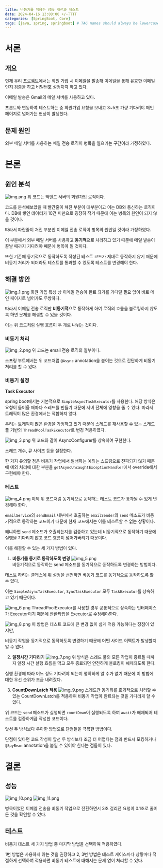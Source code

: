 ```yaml
---
title: 비동기를 적용한 성능 개선과 테스트
date: 2024-04-16 13:00:00 +/-TTTT
categories: [SpringBoot, Core]
tags: [java, spring, springboot] # TAG names should always be lowercase
---
```


# 서론

## 개요

현재 우리 [프로젝트](https://github.com/Tiketeer)에서는 회원 가입 시 이메일을 발송해 이메일을 통해 유효한 이메일인지 검증을 하고 비밀번호 설정까지 하고 있다.

이메일 발송은 Gmail의 메일 서버를 사용하고 있다.

프론트와 연동하여 테스트하는 중 회원가입 요청을 보내고 3~5초 가량 기다려야 메인 페이지로 넘어가는 현상이 발생했다.

## 문제 원인

외부 메일 서버를 사용하는 메일 전송 로직이 병목을 일으키는 구간이라 가정하였다.

# 본론

## 원인 분석
![img.png](../assets/images/2024-04-16/img.png)
위 코드는 백엔드 서버의 회원가입 로직이다.

코드를 분석해보았을 때 빨간줄이 쳐진 부분이 대부분이고 이는 DB와 통신하는 로직이다. DB에 쌓인 데이터가 10건 미만으로 굉장히 적기 때문에 이는 병목의 원인이 되지 않을 것이다.

따라서 파란줄이 쳐진 부분인 이메일 전송 로직이 병목의 원인일 것이라 가정하였다.

이 부분에서 외부 메일 서버를 사용하고 **동기적**으로 처리하고 있기 때문에 메일 발송이 끝날 때까지 기다려야 때문에 병목이 될 것이다.

또한 기존에 동기적으로 동작하도록 작성된 테스트 코드가 제대로 동작하지 않기 때문에 비동기 처리가 되더라도 테스트를 통과할 수 있도록 테스트를 변경해야 한다.

## 해결 방안
![img_1.png](../assets/images/2024-04-16/img_1.png)
회원 가입 특성 상 이메일 전송이 완료 되기를 기다릴 필요 없이 바로 메인 페이지로 넘어가도 무방하다.

따라서 이메일 전송 로직만 **비동기적**으로 동작하게 하여 로직의 흐름을 블로킹하지 않도록 하면 문제를 해결할 수 있을 것이다.

이는 위 코드처럼 실행 흐름이 두 개로 나뉘는 것이다.

### 비동기 처리
![img_2.png](../assets/images/2024-04-16/img_2.png)
위 코드는 email 전송 로직의 일부이다.

스프링 부트에서는 위 코드처럼 `@Async` annotation을 붙이는 것으로 간단하게 비동기 처리를 할 수 있다.

### 비동기 설정

**Task Executor**

spring boot에서는 기본적으로 `SimpleAsyncTaskExecutor`를 사용한다. 해당 방식은 요청이 들어올 때마다 스레드를 만들기 때문에 서버 전체에 영향을 줄 수 있다.
따라서 트래픽이 많은 환경에서는 적합하지 않다.

우리는 트래픽이 많은 환경을 가정하고 있기 때문에 스레드를 재사용할 수 있는 스레드풀 기반의 `ThreadPoolTaskExecutor`로 변경 적용하였다.

![img_3.png](../assets/images/2024-04-16/img_3.png)
위 코드와 같이 AsyncConfigurer를 상속하여 구현한다.

스레드 개수, 큐 사이즈 등을 설정한다.

한 가지 유의할 점은 비동기 작업에서 발생하는 예외는 스프링으로 전파되지 않기 때문에 예외 처리에 대한 부분을 `getAsyncUncaughtExceptionHandler`에서 override해서 구현해야 한다.

### 테스트
![img_4.png](../assets/images/2024-04-16/img_4.png)
이제 위 코드처럼 동기적으로 동작하는 테스트 코드가 통과될 수 있게 변경해야 한다.

`emailService`의 `sendEmail` 내부에서 호출하는 `emailSender`의 `send` 메소드가 비동기적으로 동작하는 코드이기 때문에 현재 코드에서는 이를 테스트할 수 없는 상황이다.

왜냐하면 `send` 메소드가 호출되는지를 검증하고 있는데 비동기적으로 동작하기 때문에 실행을 기다리지 않고 코드 흐름이 넘어가버리기 때문이다.

이를 해결할 수 있는 세 가지 방법이 있다.

1. **비동기를 동기로 동작하도록 변경**
![img_5.png](../assets/images/2024-04-16/img_5.png)  
비동기적으로 동작하는 send 메소드를 동기적으로 동작하도록 변경하는 방법이다.

테스트 하려는 클래스에 위 설정을 선언하면 비동기 코드를 동기적으로 동작하도록 할 수 있다.

이는 `SimpleAsyncTaskExecutor`, `SyncTaskExecutor` 모두 `TaskExecutor`를 상속하고 있기 때문이다.

![img_6.png](../assets/images/2024-04-16/img_6.png)
ThreadPoolExecutor를 사용할 경우 공통적으로 상속하는 인터페이스가 Executor이기 때문에 반환타입을 Executor로 수정해야한다.

![img_8.png](../assets/images/2024-04-16/img_8.png)
이 방법은 테스트 코드에 큰 변경 없이 쉽게 적용 가능하다는 장점이 있지만,

비동기 작업을 동기적으로 동작하도록 변경하기 때문에 어떤 사이드 이펙트가 발생할지 알 수 없다.

2. **일정시간 기다리기**
![img_7.png](../assets/images/2024-04-16/img_7.png)
 위 방식은 스레드 풀의 모든 작업이 종료될 때까지 일정 시간 실행 흐름을 막고 모두 종료되면 안전하게 블로킹이 해제되도록 한다.

실행 환경에 따라 어느 정도 기다려야 되는지 명확하게 알 수가 없기 때문에 이 방법에 대한 우선 순위가 조금 내려갔다.

3. **CountDownLatch 적용**
![img_9.png](../assets/images/2024-04-16/img_9.png)
스레드간 동기화를 효과적으로 처리할 수 있는 CountDownLatch를 적용하여 비동기 작업이 완료되는 것을 기다리게 할 수 있다.

위 코드는 `send` 메소드가 실행되면 `countDown`이 실행되도록 하여 `await`가 해제되어 테스트를 검증하게끔 작성한 코드이다.

앞선 두 방식보다 우아한 방법으로 단점들을 극복한 방법이다.

단점이 있다면 코드 작성이 앞선 두 방식보다 조금 더 어렵다는 점과 반드시 모킹하거나 `@SpyBean` annotation을 붙일 수 있어야 한다는 점들이 있다.

# 결론
## 성능
![img_10.png](../assets/images/2024-04-16/img_10.png)
![img_11.png](../assets/images/2024-04-16/img_11.png)

병목이었던 이메일 전송을 비동기 작업으로 전환하면서 3초 걸리던 요청이 0.1초로 줄어든 것을 확인할 수 있다.

## 테스트

비동기 테스트 세 가지 방법 중 마지막 방법을 선택하여 적용하였다.

1번 방법은 사용하지 않는 것을 권장하고 2, 3번 방법은 테스트 케이스마다 상황마다 적절하게 선택하여 적용하면 비동기 테스트에 대해서는 문제 없이 처리할 수 있다.
